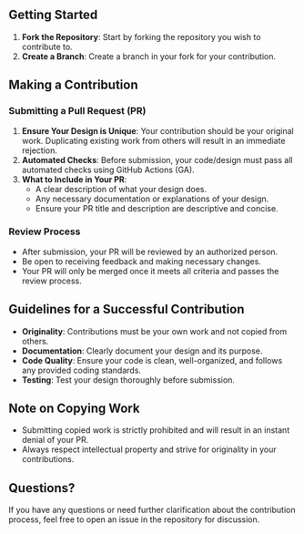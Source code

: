 ## Getting Started

1. **Fork the Repository**: Start by forking the repository you wish to contribute to.
2. **Create a Branch**: Create a branch in your fork for your contribution.

## Making a Contribution

### Submitting a Pull Request (PR)

1. **Ensure Your Design is Unique**: Your contribution should be your original work. Duplicating existing work from others will result in an immediate rejection.
2. **Automated Checks**: Before submission, your code/design must pass all automated checks using GitHub Actions (GA).
3. **What to Include in Your PR**: 
    - A clear description of what your design does.
    - Any necessary documentation or explanations of your design.
    - Ensure your PR title and description are descriptive and concise.

### Review Process

- After submission, your PR will be reviewed by an authorized person.
- Be open to receiving feedback and making necessary changes.
- Your PR will only be merged once it meets all criteria and passes the review process.

## Guidelines for a Successful Contribution

- **Originality**: Contributions must be your own work and not copied from others.
- **Documentation**: Clearly document your design and its purpose.
- **Code Quality**: Ensure your code is clean, well-organized, and follows any provided coding standards.
- **Testing**: Test your design thoroughly before submission.

## Note on Copying Work

- Submitting copied work is strictly prohibited and will result in an instant denial of your PR.
- Always respect intellectual property and strive for originality in your contributions.

## Questions?

If you have any questions or need further clarification about the contribution process, feel free to open an issue in the repository for discussion.
